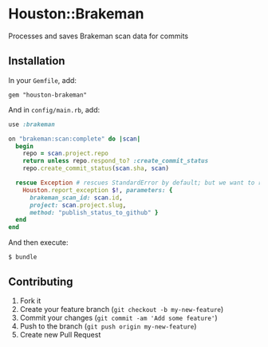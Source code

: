 # Houston::Brakeman

Processes and saves Brakeman scan data for commits


## Installation

In your `Gemfile`, add:

    gem "houston-brakeman"

And in `config/main.rb`, add:

```ruby
use :brakeman

on "brakeman:scan:complete" do |scan|
  begin
    repo = scan.project.repo
    return unless repo.respond_to? :create_commit_status
    repo.create_commit_status(scan.sha, scan)

  rescue Exception # rescues StandardError by default; but we want to rescue and report all errors
    Houston.report_exception $!, parameters: {
      brakeman_scan_id: scan.id,
      project: scan.project.slug,
      method: "publish_status_to_github" }
  end
end
```

And then execute:

    $ bundle


## Contributing

1. Fork it
2. Create your feature branch (`git checkout -b my-new-feature`)
3. Commit your changes (`git commit -am 'Add some feature'`)
4. Push to the branch (`git push origin my-new-feature`)
5. Create new Pull Request
